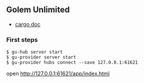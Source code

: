 ## Golem Unlimited

* [cargo doc](https://golemfactory.github.io/golem-unlimited/docs/master/index.html)

### First steps

```shell
$ gu-hub server start
$ gu-provider server start
$ gu-provider hubs connect --save 127.0.0.1:61621
```

open http://127.0.0.1:61621/app/index.html

